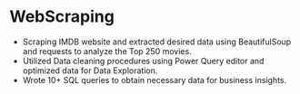 # WebScraping


- Scraping IMDB website and extracted desired data using BeautifulSoup and requests to analyze the Top 250 movies.
-	Utilized Data cleaning procedures using Power Query editor and optimized data for Data Exploration.
-	Wrote 10+ SQL queries to obtain necessary data for business insights.
